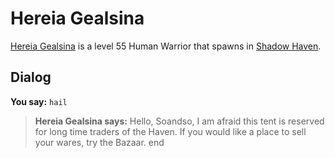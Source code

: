 # Hereia Gealsina



[Hereia Gealsina](/npc/150127) is a level 55 Human Warrior that spawns in [Shadow Haven](/zone/150).



## Dialog

**You say:** `hail`



>**Hereia Gealsina says:** Hello, Soandso, I am afraid this tent is reserved for long time traders of the Haven. If you would like a place to sell your wares, try the Bazaar.
end
